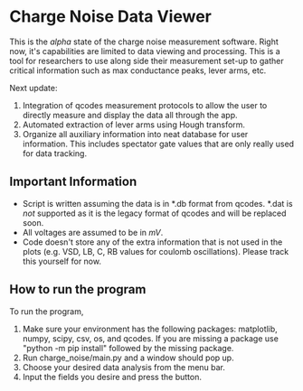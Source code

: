 # Charge Noise Data Viewer

This is the *alpha* state of the charge noise measurement software. Right now, it's capabilities are limited to data viewing and processing. This is a tool for researchers to use along side their measurement set-up to gather critical information such as max conductance peaks, lever arms, etc.

Next update: 
1. Integration of qcodes measurement protocols to allow the user to directly measure and display the data all through the app.
2. Automated extraction of lever arms using Hough transform.
3. Organize all auxiliary information into neat database for user information. This includes spectator gate values that are only really used for data tracking.

## Important Information

- Script is written assuming the data is in *.db format from qcodes. *.dat is *not* supported as it is the legacy format of qcodes and will be replaced soon.
- All voltages are assumed to be in *mV*.
- Code doesn't store any of the extra information that is not used in the plots (e.g. VSD, LB, C, RB values for coulomb oscillations). Please track this yourself for now.

## How to run the program

To run the program,

1. Make sure your environment has the following packages: matplotlib, numpy, scipy, csv, os, and qcodes. If you are missing a package use "python -m pip install" followed by the missing package.
2. Run charge_noise/main.py and a window should pop up.
3. Choose your desired data analysis from the menu bar.
4. Input the fields you desire and press the button.